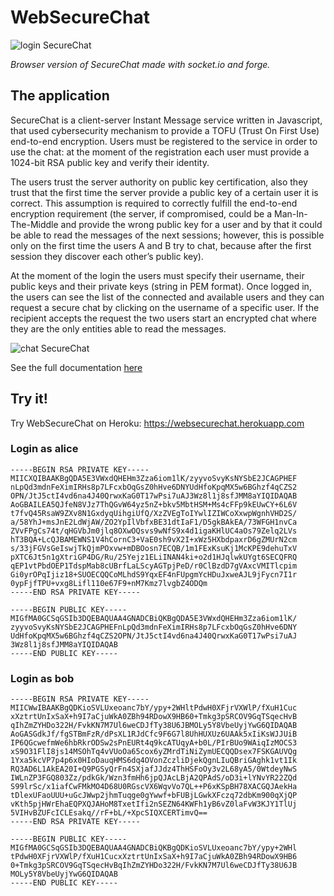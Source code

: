 # WebSecureChat
![login SecureChat](https://i.imgur.com/TnE8FyT.png)


*Browser version of SecureChat made with socket.io and forge.*

## The application
SecureChat is a client-server Instant Message service written in Javascript, that used cybersecurity mechanism to provide a TOFU (Trust On First Use) end-to-end encryption. Users must be registered to the service in order to use the chat: at the moment of the registration each user must provide a 1024-bit RSA public key and verify their identity.

The users trust the server authority on public key certification, also they trust that the first time the server provide a public key of a certain user it is correct. This assumption is required to correctly fulfill the end-to-end encryption requirement (the server, if compromised, could be a Man-In-The-Middle and provide the wrong public key for a user and by that it could be able to read the messages of the next sessions; however, this is possible only on the first time the users A and B try to chat, because after the first session they discover each other’s public key).

At the moment of the login the users must specify their username, their public keys and their private keys (string in PEM format). Once logged in, the users can see the list of the connected  and available users and they can request a secure chat by clicking on the username of a specific user. If the recipient accepts the request the two users start an encrypted chat where they are the only entities able to read the messages.

![chat  SecureChat](https://i.imgur.com/CvObPhi.png)

See the full documentation [here](https://github.com/PippoGit/WebSecureChat/blob/master/report/Cybersecurity%20-%20SecureChat.pdf)


## Try it!
Try WebSecureChat on Heroku: https://websecurechat.herokuapp.com

### Login as alice
```
-----BEGIN RSA PRIVATE KEY-----
MIICXQIBAAKBgQDA5E3VWxdQHEHm3Zza6iom1lK/zyyvoSvyKsNYSbE2JCAGPHEF
nLpQd3mdnFeXimIRHs8p7LFcxbOqGsZ0hHve6DNYUdHfoKpqMX5w6BGhzf4qCZS2
OPN/JtJ5ctI4vd6na4J40QrwxKaG0T17wPsi7uAJ3Wz8l1j8sfJMM8aYIQIDAQAB
AoGBAILEA5QJfeN8VJz7ThQGvW64yz5nZ+bkv5MbtHSM+Ms4cFFp9kEUwCY+6L6V
t7fvQ45RsaW9ZXv8N1GxdyqUihgiUfQ/XzZVEgToIYwlIZIWCoXxwpWgnhVHD2S/
a/58YhJ+msJnE2LdWjAW/ZO2YpIlVbfxBE31dtIaF1/D5gkBAkEA/73WFGH1nvCa
ZVvFPgCs74t/qHGVbJm0jlq8OXwOQsvs9wNfS9x4d1igaKHlUC4aOs79Zelq2LVs
hT3BQA+LcQJBAMEWNS1V4hCornC3+VaE0sh9vX2I+xWz5HXbdpaxrD6gZMUrN2cm
s/33jFGVsGeIswjTkQjmPOxvw+mDBOosn7ECQB/1m1FExKsuKj1McKPE9dehuTxV
pXTC6Jt5n1gXtriGP4DG/Ru/25Yejz1ELiINAN4ki+o2d1HJqlwkUYgt6SECQFRQ
qEP1vtPbdOEP1TdspMab8cUBrfLaLScyAGTpjPeD/r0ClBzdD7gVAxcVMITlcpim
Gi0yrOPqIjiz18+SUOECQQCoMLhdS9YqxEF4nFUpgmYcHDuJxweAJL9jFycn7I1r
0ypFjfTPU+vxg8Lifl110e67F9+nM7Kmz7lvgbZ4ODQm
-----END RSA PRIVATE KEY-----

-----BEGIN PUBLIC KEY-----
MIGfMA0GCSqGSIb3DQEBAQUAA4GNADCBiQKBgQDA5E3VWxdQHEHm3Zza6iom1lK/
zyyvoSvyKsNYSbE2JCAGPHEFnLpQd3mdnFeXimIRHs8p7LFcxbOqGsZ0hHve6DNY
UdHfoKpqMX5w6BGhzf4qCZS2OPN/JtJ5ctI4vd6na4J40QrwxKaG0T17wPsi7uAJ
3Wz8l1j8sfJMM8aYIQIDAQAB
-----END PUBLIC KEY-----
```

### Login as bob
```
-----BEGIN RSA PRIVATE KEY-----
MIICWwIBAAKBgQDKioSVLUxeoanc7bY/ypy+2WHltPdwH0XFjrVXWlP/fXuH1Cuc
xXztrtUnIxSaX+h9I7aCjuWkA0ZBh94RDowX9HB60+Tmkg3pSRCOV9GqTSqecHvB
qIhZmZYHDo322H/FvkKN7M7Ul6weCDJfTy38U6JBMOLy5Y8VbeUyjYwG6QIDAQAB
AoGASGdkJf/fgSTBmFzR/dPsXL1RJdCfc9F6G7l8UhHUXUz6UAAk5xIiKsWJJUiB
IP6QGcwefmWe6hbRkrODSw2sPnEURt4q9kcATUqyA+b0L/PIrBUo9WAiqIzMOCS3
xS9O31FlI8js14MSOhTq4vVUoOa65cox6yZMrdTiNiZymUECQQDsex7FSKGAUVQg
1Yxa5kcVP7p4p6x0HIoDauqHMS6dq4OVonZczliDjekQgnLIuQBriGAghk1vt1Ik
RQ3AD6L1AkEA20I+Q9PGSyQrFn4SXjafJJdz4ThHSFoOy3v2L68yA5/0WtdeyNwS
IWLnZP3FGQ803Zz/pdkGk/Wzn3fmHh6jpQJAcLBjA2QPAdS/oD3i+lYNvYR22ZQd
S99lrSc/x1iafCwFMkMO4D68U0RGscVX6WqvVo7QL++P6xKSpBH78XACGQJAekHa
tDlexUFaoUUU+uGcJWwp2jhmTuqge0gYwwf+bFUBjLGwkXFczq72dbKm900qXjQP
vKth5pjHWrEhaEQPXQJAHoM8TxetIfi2nSEZN64KWFh1yB6vZ0laFvW3KJY1TlUj
5VIHvBZUFcICLEsakq//rF+bL/+XpcSIQXCERTimvQ==
-----END RSA PRIVATE KEY-----

-----BEGIN PUBLIC KEY-----
MIGfMA0GCSqGSIb3DQEBAQUAA4GNADCBiQKBgQDKioSVLUxeoanc7bY/ypy+2WHl
tPdwH0XFjrVXWlP/fXuH1CucxXztrtUnIxSaX+h9I7aCjuWkA0ZBh94RDowX9HB6
0+Tmkg3pSRCOV9GqTSqecHvBqIhZmZYHDo322H/FvkKN7M7Ul6weCDJfTy38U6JB
MOLy5Y8VbeUyjYwG6QIDAQAB
-----END PUBLIC KEY-----
```

